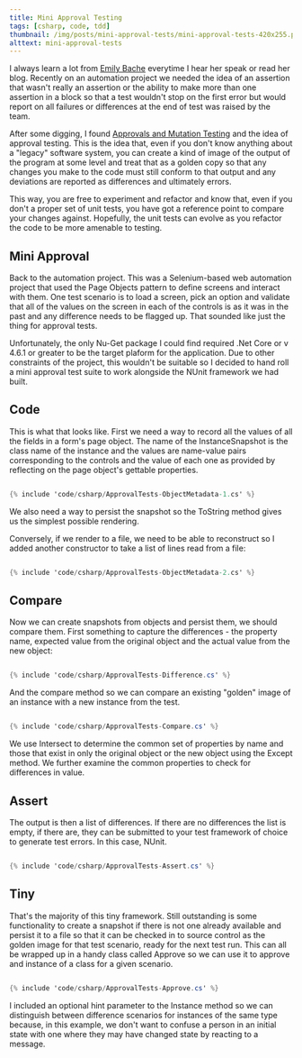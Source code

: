 ```yaml
---
title: Mini Approval Testing
tags: [csharp, code, tdd]
thumbnail: /img/posts/mini-approval-tests/mini-approval-tests-420x255.png
alttext: mini-approval-tests
---
```


I always learn a lot from <a href="https://twitter.com/emilybache">Emily Bache</a> everytime I hear her speak or read her blog.
Recently on an automation project we needed the idea of an assertion that wasn't really an assertion or the ability to make
more than one assertion in a block so that a test wouldn't stop on the first error but would report on all failures or differences
at the end of test was raised by the team.

After some digging, I found <a href="http://coding-is-like-cooking.info/2019/08/approvals-and-mutation-testing/">Approvals and Mutation Testing</a>
and the idea of approval testing. This is the idea that, even if you don't know anything about a "legacy" software system, you can create a
kind of image of the output of the program at some level and treat that as a golden copy so that any changes you make to the code must still conform
to that output and any deviations are reported as differences and ultimately errors.

This way, you are free to experiment and refactor and know that, even if you don't a proper set of unit tests, you have got a reference point
to compare your changes against. Hopefully, the unit tests can evolve as you refactor the code to be more amenable to testing.

## Mini Approval

Back to the automation project. This was a Selenium-based web automation project that used the Page Objects pattern to define screens and
interact with them. One test scenario is to load a screen, pick an option and validate that all of the values on the screen in each of the
controls is as it was in the past and any difference needs to be flagged up. That sounded like just the thing for approval tests.

Unfortunately, the only Nu-Get package I could find required .Net Core or v 4.6.1 or greater to be the target plaform for the application. Due to
other constraints of the project, this wouldn't be suitable so I decided to hand roll a mini approval test suite to work alongside the
NUnit framework we had built.

## Code

This is what that looks like. First we need a way to record all the values of all the fields in a form's page object. The name of the InstanceSnapshot is
the class name of the instance and the values are name-value pairs corresponding to the controls and the value of each one as provided by
reflecting on the page object's gettable properties.

```csharp

{% include 'code/csharp/ApprovalTests-ObjectMetadata-1.cs' %}

```
We also need a way to persist the snapshot so the ToString method gives us the simplest possible rendering.

Conversely, if we render to a file, we need to be able to reconstruct so I added another constructor to take a list of lines read from a file:

```csharp

{% include 'code/csharp/ApprovalTests-ObjectMetadata-2.cs' %}

```

## Compare

Now we can create snapshots from objects and persist them, we should compare them. First something to capture the differences - the property name,
expected value from the original object and the actual value from the new object:

```csharp

{% include 'code/csharp/ApprovalTests-Difference.cs' %}

```

And the compare method so we can compare an existing "golden" image of an instance with a new instance from the test.

```csharp

{% include 'code/csharp/ApprovalTests-Compare.cs' %}

```

We use Intersect to determine the common set of properties by name and those that exist in only the original object or the new object using the
Except method. We further examine the common properties to check for differences in value.

## Assert

The output is then a list of differences. If there are no differences the list is empty, if there are, they can be submitted to your test
framework of choice to generate test errors. In this case, NUnit.

```csharp

{% include 'code/csharp/ApprovalTests-Assert.cs' %}

```

## Tiny

That's the majority of this tiny framework. Still outstanding is some functionality to create a snapshot if there is not one already available and
persist it to a file so that it can be checked in to source control as the golden image for that test scenario, ready for the next test run. This can
all be wrapped up in a handy class called Approve so we can use it to approve and instance of a class for a given scenario.

```csharp

{% include 'code/csharp/ApprovalTests-Approve.cs' %}

```
I included an optional hint parameter to the Instance method so we can distinguish between difference scenarios for instances of the same type
because, in this example, we don't want to confuse a person in an initial state with one where they may have changed state by reacting to a message.
